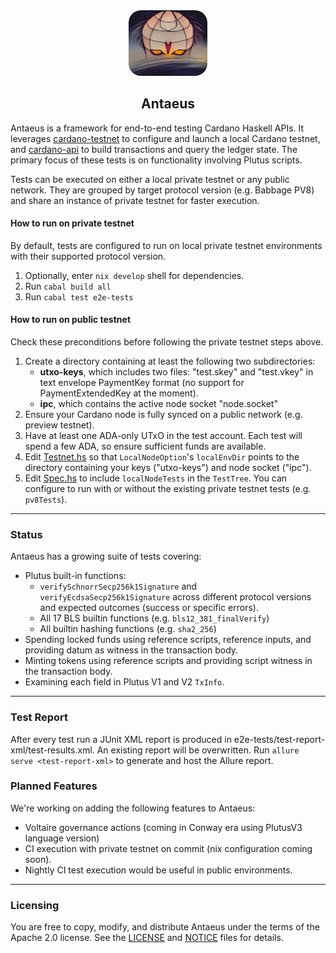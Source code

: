 <div align="center">
  <img src="antaeus.jpg" style="border-radius: 20px;" alt="antaeus" width="25%"/>
  <h2>Antaeus</h2>
</div>



Antaeus is a framework for end-to-end testing Cardano Haskell APIs. It leverages [cardano-testnet](https://github.com/input-output-hk/cardano-node/tree/master/cardano-testnet) to configure and launch a local Cardano testnet, and [cardano-api](https://github.com/input-output-hk/cardano-node/tree/master/cardano-api) to build transactions and query the ledger state. The primary focus of these tests is on functionality involving Plutus scripts.


Tests can be executed on either a local private testnet or any public network. They are grouped by target protocol version (e.g. Babbage PV8) and share an instance of private testnet for faster execution.

#### How to run on private testnet

By default, tests are configured to run on local private testnet environments with their supported protocol version.
1. Optionally, enter `nix develop` shell for dependencies.
2. Run `cabal build all`
3. Run `cabal test e2e-tests`


#### How to run on public testnet

Check these preconditions before following the private testnet steps above.
1. Create a directory containing at least the following two subdirectories:
   - **utxo-keys**, which includes two files: "test.skey" and "test.vkey" in text envelope PaymentKey format (no support for PaymentExtendedKey at the moment).
   - **ipc**, which contains the active node socket "node.socket"
2. Ensure your Cardano node is fully synced on a public network (e.g. preview testnet).
3. Have at least one ADA-only UTxO in the test account. Each test will spend a few ADA, so ensure sufficient funds are available.
4. Edit [Testnet.hs](e2e-tests/test/Helpers/Testnet.hs) so that `LocalNodeOption`'s `localEnvDir` points to the directory containing your keys ("utxo-keys") and node socket ("ipc").
5. Edit [Spec.hs](e2e-tests/test/Spec.hs) to include `localNodeTests` in the `TestTree`. You can configure to run with or without the existing private testnet tests (e.g. `pv8Tests`).

---

### Status

Antaeus has a growing suite of tests covering:

- Plutus built-in functions:
  - `verifySchnorrSecp256k1Signature` and `verifyEcdsaSecp256k1Signature` across different protocol versions and expected outcomes (success or specific errors).
  - All 17 BLS builtin functions (e.g. `bls12_381_finalVerify`)
  - All builtin hashing functions (e.g. `sha2_256`)
- Spending locked funds using reference scripts, reference inputs, and providing datum as witness in the transaction body.
- Minting tokens using reference scripts and providing script witness in the transaction body.
- Examining each field in Plutus V1 and V2 `TxInfo`.

---

### Test Report

After every test run a JUnit XML report is produced in e2e-tests/test-report-xml/test-results.xml. An existing report will be overwritten.
Run `allure serve <test-report-xml>` to generate and host the Allure report.

### Planned Features

We're working on adding the following features to Antaeus:

- Voltaire governance actions (coming in Conway era using PlutusV3 language version)
- CI execution with private testnet on commit (nix configuration coming soon).
- Nightly CI test execution would be useful in public environments.

---

### Licensing

You are free to copy, modify, and distribute Antaeus under the terms of the Apache 2.0 license. See the [LICENSE](./LICENSE) and [NOTICE](./NOTICE) files for details.
